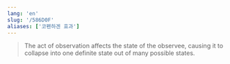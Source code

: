 ```yaml
---
lang: 'en'
slug: '/586D0F'
aliases: ['코펜하겐 효과']
---
```


> The act of observation affects the state of the observee, causing it to collapse into one definite state out of many possible states.

